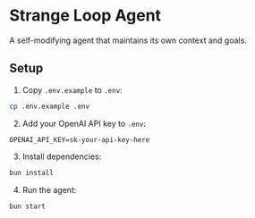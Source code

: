 # Strange Loop Agent

A self-modifying agent that maintains its own context and goals.

## Setup

1. Copy `.env.example` to `.env`:
```bash
cp .env.example .env
```

2. Add your OpenAI API key to `.env`:
```
OPENAI_API_KEY=sk-your-api-key-here
```

3. Install dependencies:
```bash
bun install
```

4. Run the agent:
```bash
bun start
```
